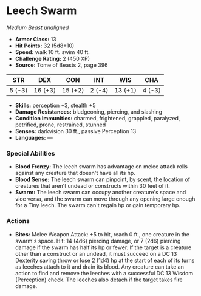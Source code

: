# Leech Swarm

*Medium* *Beast* *unaligned*

- **Armor Class:** 13
- **Hit Points:** 32 (5d8+10)
- **Speed:** walk 10 ft. swim 40 ft.
- **Challenge Rating:** 2 (450 XP)
- **Source:** Tome of Beasts 2, page 396

| STR | DEX | CON | INT | WIS | CHA |
| --- | --- | --- | --- | --- | --- |
| 5 (-3) | 16 (+3) | 15 (+2) | 2 (-4) | 13 (+1) | 4 (-3) |

- **Skills:** perception +3, stealth +5
- **Damage Resistances:** bludgeoning, piercing, and slashing
- **Condition Immunities:** charmed, frightened, grappled, paralyzed, petrified, prone, restrained, stunned
- **Senses:** darkvision 30 ft., passive Perception 13
- **Languages:** —

### Special Abilities

- **Blood Frenzy:** The leech swarm has advantage on melee attack rolls against any creature that doesn't have all its hp.
- **Blood Sense:** The leech swarm can pinpoint, by scent, the location of creatures that aren't undead or constructs within 30 feet of it.
- **Swarm:** The leech swarm can occupy another creature's space and vice versa, and the swarm can move through any opening large enough for a Tiny leech. The swarm can't regain hp or gain temporary hp.

### Actions

- **Bites:** Melee Weapon Attack: +5 to hit, reach 0 ft., one creature in the swarm's space. Hit: 14 (4d6) piercing damage, or 7 (2d6) piercing damage if the swarm has half its hp or fewer. If the target is a creature other than a construct or an undead, it must succeed on a DC 13 Dexterity saving throw or lose 2 (1d4) hp at the start of each of its turns as leeches attach to it and drain its blood. Any creature can take an action to find and remove the leeches with a successful DC 13 Wisdom (Perception) check. The leeches also detach if the target takes fire damage.


